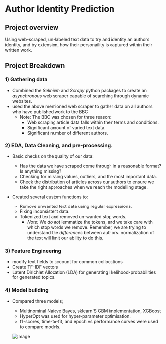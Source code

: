 # Author Identity Prediction
## Project overview

Using web-scraped, un-labeled text data to try and identity an authors identity, and by extension, how their personaility is captured within their written work.

## Project Breakdown
### 1) Gathering data
* Combined the *Selinium* and *Scrapy* python packages to create an *asynchronous* web scraper capable of searching through dynamic websites.
* used the above mentioned web scraper to gather data on all authors who have published work to the BBC 
  * Note: The BBC was chosen for three reason:
    * Web scraping article data falls within their terms and conditions.
    * Significant amount of varied text data.
    * Significant number of different authors.


### 2) EDA, Data Cleaning, and  pre-processing.
* Basic checks on the quality of our data:
  * Has the data we have scraped come through in a reasonable format? Is anything missing?
  * Checking for missing values, outliers, and the most important data.
  * Check the distribution of articles across our authors to ensure we take the right approaches when we reach the modelling stage.
  
* Created several custom functions to:
  * Remove unwanted text data using regular expressions.
  * Fixing inconsistent data.
  * Tokenized text and removed un-wanted stop words.
    * *Note:* We *do not* lemmatize the tokens, and we take care with which stop words we remove. Remember, we are trying to understand the *differences* between authors. normalization of the text will limit our ability to do this.
 
 
 
 ### 3) Feature Engineering 
* modify text fields to account for common collocations
* Create TF-IDF vectors
* Latent Dirichlet Allocation (LDA) for generating likelihood-probabilities for generated topics.

 ### 4) Model building
 
* Compared three models;
  * Multinominal Naieve Bayes, sklearn'S GBM implementation, XGBoost
  * HyperOpt was used for hyper-parameter optimisation. 
  * f1-scores, time-to-fit, and epoch vs performance curves were used to compare models.
  
  ![image](https://user-images.githubusercontent.com/82325813/204159876-510a5fda-21f4-4131-8932-81b465609638.png)

